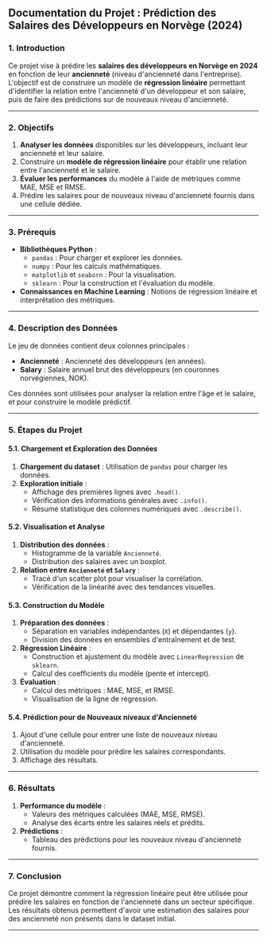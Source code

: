 ## **Documentation du Projet : Prédiction des Salaires des Développeurs en Norvège (2024)**

### **1. Introduction**
Ce projet vise à prédire les **salaires des développeurs en Norvège en 2024** en fonction de leur **ancienneté** (niveau d'ancienneté dans l'entreprise). L'objectif est de construire un modèle de **régression linéaire** permettant d'identifier la relation entre l'ancienneté d'un développeur et son salaire, puis de faire des prédictions sur de nouveaux niveau d'ancienneté.

---

### **2. Objectifs**
1. **Analyser les données** disponibles sur les développeurs, incluant leur ancienneté et leur salaire.
2. Construire un **modèle de régression linéaire** pour établir une relation entre l'ancienneté et le salaire.
3. **Évaluer les performances** du modèle à l'aide de métriques comme MAE, MSE et RMSE.
4. Prédire les salaires pour de nouveaux niveau d'ancienneté fournis dans une cellule dédiée.

---

### **3. Prérequis**
- **Bibliothèques Python** :
  - `pandas` : Pour charger et explorer les données.
  - `numpy` : Pour les calculs mathématiques.
  - `matplotlib` et `seaborn` : Pour la visualisation.
  - `sklearn` : Pour la construction et l'évaluation du modèle.
- **Connaissances en Machine Learning** : Notions de régression linéaire et interprétation des métriques.

---

### **4. Description des Données**
Le jeu de données contient deux colonnes principales :
- **Ancienneté** : Ancienneté des développeurs (en années).
- **Salary** : Salaire annuel brut des développeurs (en couronnes norvégiennes, NOK).

Ces données sont utilisées pour analyser la relation entre l'âge et le salaire, et pour construire le modèle prédictif.

---

### **5. Étapes du Projet**

#### **5.1. Chargement et Exploration des Données**
1. **Chargement du dataset** : Utilisation de `pandas` pour charger les données.
2. **Exploration initiale** :
   - Affichage des premières lignes avec `.head()`.
   - Vérification des informations générales avec `.info()`.
   - Résumé statistique des colonnes numériques avec `.describe()`.

#### **5.2. Visualisation et Analyse**
1. **Distribution des données** :
   - Histogramme de la variable `Ancienneté`.
   - Distribution des salaires avec un boxplot.
2. **Relation entre `Ancienneté` et `Salary`** :
   - Tracé d'un scatter plot pour visualiser la corrélation.
   - Vérification de la linéarité avec des tendances visuelles.

#### **5.3. Construction du Modèle**
1. **Préparation des données** :
   - Séparation en variables indépendantes (`X`) et dépendantes (`y`).
   - Division des données en ensembles d'entraînement et de test.
2. **Régression Linéaire** :
   - Construction et ajustement du modèle avec `LinearRegression` de `sklearn`.
   - Calcul des coefficients du modèle (pente et intercept).
3. **Évaluation** :
   - Calcul des métriques : MAE, MSE, et RMSE.
   - Visualisation de la ligne de régression.

#### **5.4. Prédiction pour de Nouveaux niveaux d'Ancienneté**
1. Ajout d'une cellule pour entrer une liste de nouveaux niveau d'ancienneté.
2. Utilisation du modèle pour prédire les salaires correspondants.
3. Affichage des résultats.

---

### **6. Résultats**
1. **Performance du modèle** :
   - Valeurs des métriques calculées (MAE, MSE, RMSE).
   - Analyse des écarts entre les salaires réels et prédits.
2. **Prédictions** :
   - Tableau des prédictions pour les nouveaux niveau d'ancienneté fournis.

---

### **7. Conclusion**
Ce projet démontre comment la régression linéaire peut être utilisée pour prédire les salaires en fonction de l'ancienneté dans un secteur spécifique. Les résultats obtenus permettent d'avoir une estimation des salaires pour des ancienneté non présents dans le dataset initial.

---
